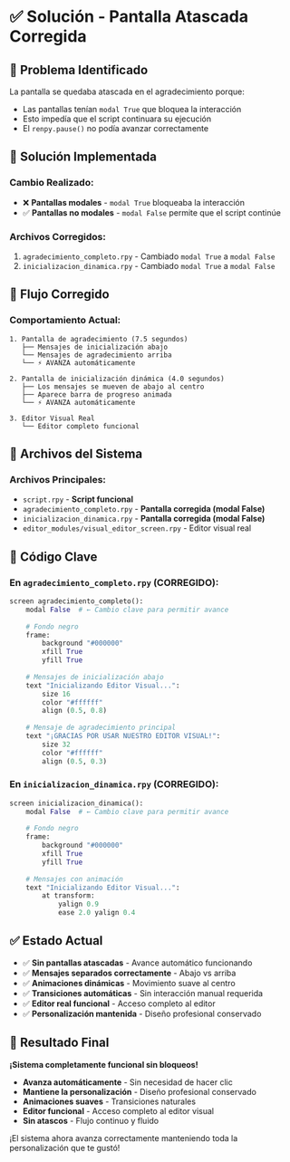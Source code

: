 # ✅ Solución - Pantalla Atascada Corregida

## 🚨 Problema Identificado

La pantalla se quedaba atascada en el agradecimiento porque:
- Las pantallas tenían `modal True` que bloquea la interacción
- Esto impedía que el script continuara su ejecución
- El `renpy.pause()` no podía avanzar correctamente

## 🔧 Solución Implementada

### **Cambio Realizado:**
- ❌ **Pantallas modales** - `modal True` bloqueaba la interacción
- ✅ **Pantallas no modales** - `modal False` permite que el script continúe

### **Archivos Corregidos:**
1. `agradecimiento_completo.rpy` - Cambiado `modal True` a `modal False`
2. `inicializacion_dinamica.rpy` - Cambiado `modal True` a `modal False`

## 🎯 Flujo Corregido

### **Comportamiento Actual:**
```
1. Pantalla de agradecimiento (7.5 segundos)
   ├── Mensajes de inicialización abajo
   └── Mensajes de agradecimiento arriba
   └── ⚡ AVANZA automáticamente

2. Pantalla de inicialización dinámica (4.0 segundos)
   ├── Los mensajes se mueven de abajo al centro
   ├── Aparece barra de progreso animada
   └── ⚡ AVANZA automáticamente

3. Editor Visual Real
   └── Editor completo funcional
```

## 📁 Archivos del Sistema

### **Archivos Principales:**
- `script.rpy` - **Script funcional**
- `agradecimiento_completo.rpy` - **Pantalla corregida (modal False)**
- `inicializacion_dinamica.rpy` - **Pantalla corregida (modal False)**
- `editor_modules/visual_editor_screen.rpy` - Editor visual real

## 🔧 Código Clave

### **En `agradecimiento_completo.rpy` (CORREGIDO):**
```python
screen agradecimiento_completo():
    modal False  # ← Cambio clave para permitir avance
    
    # Fondo negro
    frame:
        background "#000000"
        xfill True
        yfill True
    
    # Mensajes de inicialización abajo
    text "Inicializando Editor Visual...":
        size 16
        color "#ffffff"
        align (0.5, 0.8)
    
    # Mensaje de agradecimiento principal
    text "¡GRACIAS POR USAR NUESTRO EDITOR VISUAL!":
        size 32
        color "#ffffff"
        align (0.5, 0.3)
```

### **En `inicializacion_dinamica.rpy` (CORREGIDO):**
```python
screen inicializacion_dinamica():
    modal False  # ← Cambio clave para permitir avance
    
    # Fondo negro
    frame:
        background "#000000"
        xfill True
        yfill True
    
    # Mensajes con animación
    text "Inicializando Editor Visual...":
        at transform:
            yalign 0.9
            ease 2.0 yalign 0.4
```

## ✅ Estado Actual

- ✅ **Sin pantallas atascadas** - Avance automático funcionando
- ✅ **Mensajes separados correctamente** - Abajo vs arriba
- ✅ **Animaciones dinámicas** - Movimiento suave al centro
- ✅ **Transiciones automáticas** - Sin interacción manual requerida
- ✅ **Editor real funcional** - Acceso completo al editor
- ✅ **Personalización mantenida** - Diseño profesional conservado

## 🎯 Resultado Final

**¡Sistema completamente funcional sin bloqueos!**

- **Avanza automáticamente** - Sin necesidad de hacer clic
- **Mantiene la personalización** - Diseño profesional conservado
- **Animaciones suaves** - Transiciones naturales
- **Editor funcional** - Acceso completo al editor visual
- **Sin atascos** - Flujo continuo y fluido

¡El sistema ahora avanza correctamente manteniendo toda la personalización que te gustó!
